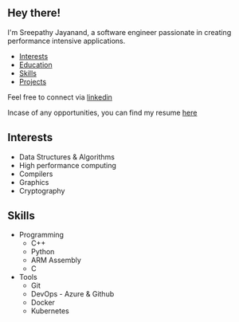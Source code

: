 
## Hey there!
I'm Sreepathy Jayanand, a software engineer passionate in creating performance intensive applications.

* [Interests](https://5reep4thy.github.io/#interests)
* [Education](https://5reep4thy.github.io/#education)
* [Skills](https://5reep4thy.github.io/#skills)
* [Projects](https://5reep4thy.github.io/#projects)

Feel free to connect via [linkedin](https://www.linkedin.com/in/sreepathy-jayanand-b9b20617a/)

Incase of any opportunities, you can find my resume [here](https://drive.google.com/file/d/15v9TB8kL7kmgH3aCRlXkDbqVvVgqPJY5/view?usp=share_link)

## Interests
* Data Structures & Algorithms
* High performance computing
* Compilers
* Graphics
* Cryptography

## Skills
* Programming
    * C++
    * Python
    * ARM Assembly
    * C
* Tools
    * Git
    * DevOps - Azure & Github
    * Docker
    * Kubernetes


